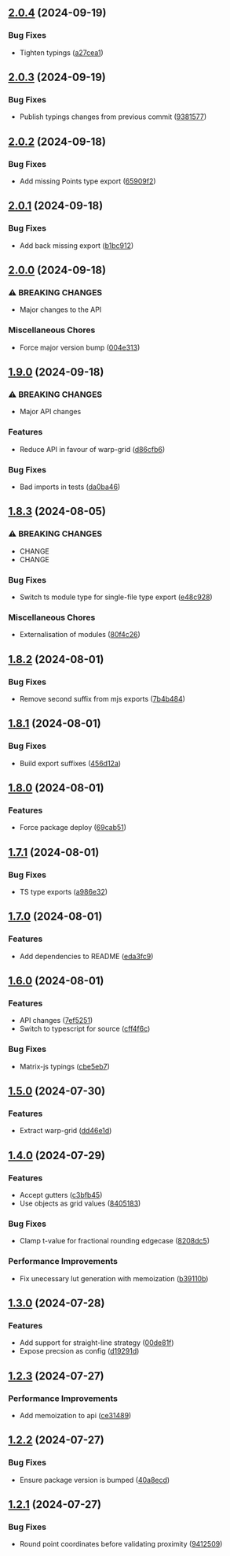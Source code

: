 ## [2.0.4](https://github.com/undistraction/coons-patch/compare/v2.0.3...v2.0.4) (2024-09-19)

### Bug Fixes

- Tighten typings ([a27cea1](https://github.com/undistraction/coons-patch/commit/a27cea1720f328894a755e42a052dded39e18e63))

## [2.0.3](https://github.com/undistraction/coons-patch/compare/v2.0.2...v2.0.3) (2024-09-19)

### Bug Fixes

- Publish typings changes from previous commit ([9381577](https://github.com/undistraction/coons-patch/commit/938157781f9b355b60effdd0720bae8b13f77a0b))

## [2.0.2](https://github.com/undistraction/coons-patch/compare/v2.0.1...v2.0.2) (2024-09-18)

### Bug Fixes

- Add missing Points type export ([65909f2](https://github.com/undistraction/coons-patch/commit/65909f294449fc08118de67e65f30e255f3c80d6))

## [2.0.1](https://github.com/undistraction/coons-patch/compare/v2.0.0...v2.0.1) (2024-09-18)

### Bug Fixes

- Add back missing export ([b1bc912](https://github.com/undistraction/coons-patch/commit/b1bc912f62271857f5f6116836b2eb0d3c949312))

## [2.0.0](https://github.com/undistraction/coons-patch/compare/v1.9.0...v2.0.0) (2024-09-18)

### ⚠ BREAKING CHANGES

- Major changes to the API

### Miscellaneous Chores

- Force major version bump ([004e313](https://github.com/undistraction/coons-patch/commit/004e313c72042054876e3afa6781d61437339bcb))

## [1.9.0](https://github.com/undistraction/coons-patch/compare/v1.8.3...v1.9.0) (2024-09-18)

### ⚠ BREAKING CHANGES

- Major API changes

### Features

- Reduce API in favour of warp-grid ([d86cfb6](https://github.com/undistraction/coons-patch/commit/d86cfb68a6202894d7c76697bc420b364468d9df))

### Bug Fixes

- Bad imports in tests ([da0ba46](https://github.com/undistraction/coons-patch/commit/da0ba46da19e72cad0d24319db93e4d479012716))

## [1.8.3](https://github.com/undistraction/coons-patch/compare/v1.8.2...v1.8.3) (2024-08-05)

### ⚠ BREAKING CHANGES

- CHANGE
- CHANGE

### Bug Fixes

- Switch ts module type for single-file type export ([e48c928](https://github.com/undistraction/coons-patch/commit/e48c9288d4ca5efb83534fd011182df5e0ed76a7))

### Miscellaneous Chores

- Externalisation of modules ([80f4c26](https://github.com/undistraction/coons-patch/commit/80f4c26b3c0988b25b5f8076bb7a1315c87fbe13))

## [1.8.2](https://github.com/undistraction/coons-patch/compare/v1.8.1...v1.8.2) (2024-08-01)

### Bug Fixes

- Remove second suffix from mjs exports ([7b4b484](https://github.com/undistraction/coons-patch/commit/7b4b484c80b1dddf2c93387d9dd43bd056524aa2))

## [1.8.1](https://github.com/undistraction/coons-patch/compare/v1.8.0...v1.8.1) (2024-08-01)

### Bug Fixes

- Build export suffixes ([456d12a](https://github.com/undistraction/coons-patch/commit/456d12a6170ce8028321c14eb10d15859af6d877))

## [1.8.0](https://github.com/undistraction/coons-patch/compare/v1.7.1...v1.8.0) (2024-08-01)

### Features

- Force package deploy ([69cab51](https://github.com/undistraction/coons-patch/commit/69cab51747200c6cf607a00cd4840f8a5fd00c3a))

## [1.7.1](https://github.com/undistraction/coons-patch/compare/v1.7.0...v1.7.1) (2024-08-01)

### Bug Fixes

- TS type exports ([a986e32](https://github.com/undistraction/coons-patch/commit/a986e32521ce8c2591aab97831bdfde1175cc3c1))

## [1.7.0](https://github.com/undistraction/coons-patch/compare/v1.6.0...v1.7.0) (2024-08-01)

### Features

- Add dependencies to README ([eda3fc9](https://github.com/undistraction/coons-patch/commit/eda3fc99ecce6a3dcf835f2ae3efd5a750d9ac23))

## [1.6.0](https://github.com/undistraction/coons-patch/compare/v1.5.0...v1.6.0) (2024-08-01)

### Features

- API changes ([7ef5251](https://github.com/undistraction/coons-patch/commit/7ef52511b1bf83efdf1b5e9ccc13be8ac9e0c4ea))
- Switch to typescript for source ([cff4f6c](https://github.com/undistraction/coons-patch/commit/cff4f6c5e3a5972cd8585ee79daab444c29a9a87))

### Bug Fixes

- Matrix-js typings ([cbe5eb7](https://github.com/undistraction/coons-patch/commit/cbe5eb7c4703d0b62f87f654b7f6d3ece1cf9a6f))

## [1.5.0](https://github.com/undistraction/coons-patch/compare/v1.4.0...v1.5.0) (2024-07-30)

### Features

- Extract warp-grid ([dd46e1d](https://github.com/undistraction/coons-patch/commit/dd46e1da2f08df7afd704a1383332276f635803a))

## [1.4.0](https://github.com/undistraction/coons-patch/compare/v1.3.0...v1.4.0) (2024-07-29)

### Features

- Accept gutters ([c3bfb45](https://github.com/undistraction/coons-patch/commit/c3bfb45e5655d81d56c32b68c5ca2e278b21e7ef))
- Use objects as grid values ([8405183](https://github.com/undistraction/coons-patch/commit/8405183ab8b0c4cd0751dddfbc0748ec27c5e459))

### Bug Fixes

- Clamp t-value for fractional rounding edgecase ([8208dc5](https://github.com/undistraction/coons-patch/commit/8208dc5fda4d49f64a07a72154ef09e7b8db9c07))

### Performance Improvements

- Fix unecessary lut generation with memoization ([b39110b](https://github.com/undistraction/coons-patch/commit/b39110be3c5896d211208324fa48697b92e3410a))

## [1.3.0](https://github.com/undistraction/coons-patch/compare/v1.2.3...v1.3.0) (2024-07-28)

### Features

- Add support for straight-line strategy ([00de81f](https://github.com/undistraction/coons-patch/commit/00de81f0edc183c51840bc57934f259e00e4dbdf))
- Expose precsion as config ([d19291d](https://github.com/undistraction/coons-patch/commit/d19291d5cc2f1455cb7f5c5a0af1d6d734f38934))

## [1.2.3](https://github.com/undistraction/coons-patch/compare/v1.2.2...v1.2.3) (2024-07-27)

### Performance Improvements

- Add memoization to api ([ce31489](https://github.com/undistraction/coons-patch/commit/ce314899a45193d0792ec2d54c2b8b73dcd4f29d))

## [1.2.2](https://github.com/undistraction/coons-patch/compare/v1.2.1...v1.2.2) (2024-07-27)

### Bug Fixes

- Ensure package version is bumped ([40a8ecd](https://github.com/undistraction/coons-patch/commit/40a8ecdac3e435600a20b13d77ba28f77edf9d16))

## [1.2.1](https://github.com/undistraction/coons-patch/compare/v1.2.0...v1.2.1) (2024-07-27)

### Bug Fixes

- Round point coordinates before validating proximity ([9412509](https://github.com/undistraction/coons-patch/commit/9412509c42e1059255f261a27bfa64b7d228ae96))
